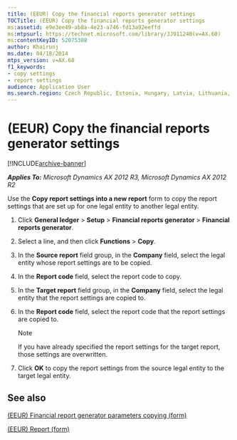 ```yaml
---
title: (EEUR) Copy the financial reports generator settings
TOCTitle: (EEUR) Copy the financial reports generator settings
ms:assetid: e9e3ee49-ab8a-4e23-a746-fd13a92eeffd
ms:mtpsurl: https://technet.microsoft.com/library/JJ911240(v=AX.60)
ms:contentKeyID: 52075308
author: Khairunj
ms.date: 04/18/2014
mtps_version: v=AX.60
f1_keywords:
- copy settings
- report settings
audience: Application User
ms.search.region: Czech Republic, Estonia, Hungary, Latvia, Lithuania, Poland, Russia
---
```


# (EEUR) Copy the financial reports generator settings 


[!INCLUDE[archive-banner](includes/archive-banner.md)]


_**Applies To:** Microsoft Dynamics AX 2012 R3, Microsoft Dynamics AX 2012 R2_

Use the **Copy report settings into a new report** form to copy the report settings that are set up for one legal entity to another legal entity.

1.  Click **General ledger** \> **Setup** \> **Financial reports generator** \> **Financial reports generator**.

2.  Select a line, and then click **Functions** \> **Copy**.

3.  In the **Source report** field group, in the **Company** field, select the legal entity whose report settings are to be copied.

4.  In the **Report code** field, select the report code to copy.

5.  In the **Target report** field group, in the **Company** field, select the legal entity that the report settings are copied to.

6.  In the **Report code** field, select the report code that the report settings are copied to.
    

    > [!NOTE]
    > <P>If you have already specified the report settings for the target report, those settings are overwritten.</P>



7.  Click **OK** to copy the report settings from the source legal entity to the target legal entity.

## See also

[(EEUR) Financial report generator parameters copying (form)](https://technet.microsoft.com/library/jj911006\(v=ax.60\))

[(EEUR) Report (form)](https://technet.microsoft.com/library/jj911237\(v=ax.60\))

  


